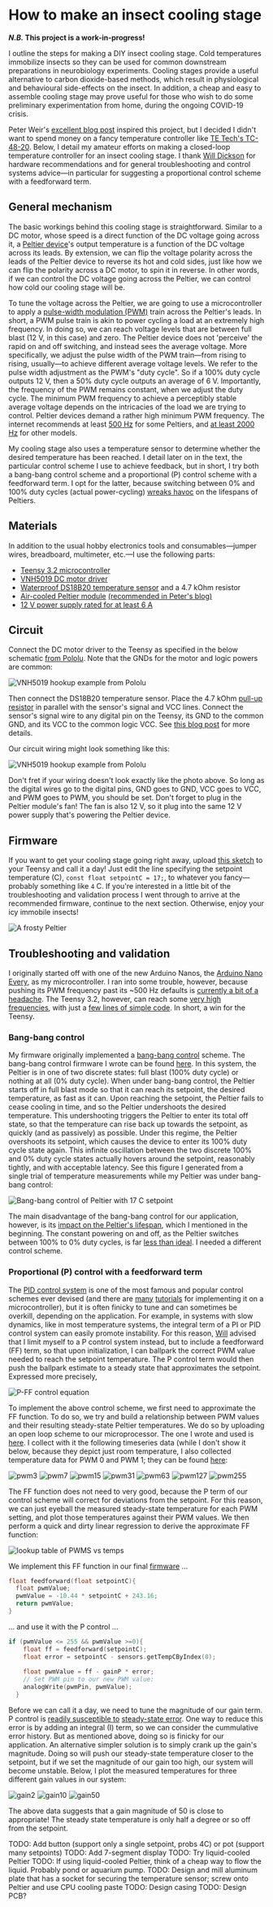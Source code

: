 # How to make an insect cooling stage

**_N.B._ This project is a work-in-progress!**

I outline the steps for making a DIY insect cooling stage. Cold temperatures immobilize insects so they can be used for common downstream preparations in neurobiology experiments. Cooling stages provide a useful alternative to carbon dioxide-based methods, which result in physiological and behavioural side-effects on the insect. In addition, a cheap and easy to assemble cooling stage may prove useful for those who wish to do some preliminary experimentation from home, during the ongoing COVID-19 crisis. 

Peter Weir's [excellent blog post](https://ptweir.github.io/flyBridge/) inspired this project, but I decided I didn't want to spend money on a fancy temperature controller like [TE Tech's TC-48-20](https://tetech.com/product/tc-48-20/). Below, I detail my amateur efforts on making a closed-loop temperature controller for an insect cooling stage. I thank [Will Dickson](https://github.com/willdickson) for hardware recommendations and for general troubleshooting and control systems advice—in particular for suggesting a proportional control scheme with a feedforward term. 

## General mechanism

The basic workings behind this cooling stage is straightforward. Similar to a DC motor, whose speed is a direct function of the DC voltage going across it, a [Peltier device](https://en.wikipedia.org/wiki/Thermoelectric_cooling)'s output temperature is a function of the DC voltage across its leads. By extension, we can flip the voltage polarity across the leads of the Peltier device to reverse its hot and cold sides, just like how we can flip the polarity across a DC motor, to spin it in reverse. In other words, if we can control the DC voltage going across the Peltier, we can control how cold our cooling stage will be. 

To tune the voltage across the Peltier, we are going to use a microcontroller to apply a [pulse-width modulation (PWM)](https://en.wikipedia.org/wiki/Pulse-width_modulation) train across the Peltier's leads. In short, a PWM pulse train is akin to power cycling a load at an extremely high frequency. In doing so, we can reach voltage levels that are between full blast (12 V, in this case) and zero. The Peltier device does not 'perceive' the rapid on and off switching, and instead sees the average voltage. More specifically, we adjust the pulse width of the PWM train—from rising to rising, usually—to achieve different average voltage levels. We refer to the pulse width adjustment as the PWM's "duty cycle". So if a 100% duty cycle outputs 12 V, then a 50% duty cycle outputs an average of 6 V. Importantly, the frequency of the PWM remains constant, when we adjust the duty cycle. The minimum PWM frequency to achieve a perceptibly stable average voltage depends on the intricacies of the load we are trying to control. Peltier devices demand a rather high minimum PWM frequency. The internet recommends at least [500 Hz](https://forum.pololu.com/t/vnh2sp30-peltier-nonlinear-current-at-high-pwm-frequency/1646/6) for some Peltiers, and [at least 2000 Hz](https://www.physics.utoronto.ca/~phy326/xrf/APPENDIX%20E.pdf) for other models.

My cooling stage also uses a temperature sensor to determine whether the desired temperature has been reached. I detail later on in the text, the particular control scheme I use to achieve feedback, but in short, I try both a bang-bang control scheme and a proportional (P) control scheme with a feedforward term. I opt for the latter, because switching between 0% and 100% duty cycles (actual power-cycling) [wreaks havoc](https://www.reddit.com/r/AskEngineers/comments/8dwfn9/controlling_tecpeltier_plate_modules/) on the lifespans of Peltiers. 

## Materials

In addition to the usual hobby electronics tools and consumables—jumper wires, breadboard, multimeter, etc.—I use the following parts:

- [Teensy 3.2 microcontroller](https://www.pjrc.com/store/teensy32.html) 
- [VNH5019 DC motor driver](https://www.pololu.com/product/1451)   
- [Waterproof DS18B20 temperature sensor](https://www.amazon.com/gp/product/B01LY53CED/ref=ppx_yo_dt_b_asin_title_o08_s00?ie=UTF8&psc=1) and a 4.7 kOhm resistor
- [Air-cooled Peltier module](https://www.adafruit.com/product/1335) [(recommended in Peter's blog)](https://ptweir.github.io/flyBridge/)
- [12 V power supply rated for at least 6 A](https://www.amazon.com/gp/product/B07M981HSV/ref=ppx_yo_dt_b_asin_title_o01_s00?ie=UTF8&psc=1)

## Circuit

Connect the DC motor driver to the Teensy as specified in the below schematic [from Pololu](https://www.pololu.com/product/1451). Note that the GNDs for the motor and logic powers are common:

![VNH5019 hookup example from Pololu](docs/VNH5019_hookup.jpg)

Then connect the DS18B20 temperature sensor. Place the 4.7 kOhm [pull-up resistor](https://learn.sparkfun.com/tutorials/pull-up-resistors/all) in parallel with the sensor's signal and VCC lines. Connect the sensor's signal wire to any digital pin on the Teensy, its GND to the common GND, and its VCC to the common logic VCC. See [this blog post](https://create.arduino.cc/projecthub/TheGadgetBoy/ds18b20-digital-temperature-sensor-and-arduino-9cc806) for more details. 

Our circuit wiring might look something like this:

![VNH5019 hookup example from Pololu](docs/full_circuit_hookup.jpg)

Don't fret if your wiring doesn't look exactly like the photo above. So long as the digital wires go to the digital pins, GND goes to GND, VCC goes to VCC, and PWM goes to PWM, you should be set. Don't forget to plug in the Peltier module's fan! The fan is also 12 V, so it plug into the same 12 V power supply that's powering the Peltier device. 

## Firmware

If you want to get your cooling stage going right away, upload [this sketch](https://github.com/hanhanhan-kim/cold_stage/blob/master/firmware/pwm_dc_ds18b20_FF_P_loop/pwm_dc_ds18b20_FF_P_loop.ino) to your Teensy and call it a day! Just edit the line specifying the setpoint temperature (C), `const float setpointC = 17;`, to whatever you fancy—probably something like `4` C. If you're interested in a little bit of the troubleshooting and validation process I went through to arrive at the recommended firmware, continue to the next section. Otherwise, enjoy your icy immobile insects!

![A frosty Peltier](docs/frosty_peltier.jpg)

## Troubleshooting and validation

I originally started off with one of the new Arduino Nanos, the [Arduino Nano Every](https://store.arduino.cc/usa/nano-every), as my microcontroller. I ran into some trouble, however, because pushing its PWM frequency past its ~500 Hz defaults is [currently a bit of a headache](https://forum.arduino.cc/index.php?topic=626736.0). The Teensy 3.2, however, can reach some [very high frequencies](https://www.pjrc.com/teensy/td_pulse.html), with just a [few lines of simple code](http://mb-raw.blogspot.com/2018/02/teensy-and-pwm.html). In short, a win for the Teensy. 

### Bang-bang control

My firmware originally implemented a [bang-bang control](https://en.wikipedia.org/wiki/Bang%E2%80%93bang_control) scheme. The bang-bang control firmware I wrote can be found [here](https://github.com/hanhanhan-kim/cold_stage/blob/master/firmware/pwm_dc_ds18b20_bangbang_loop/pwm_dc_ds18b20_bangbang_loop.ino). In this system, the Peltier is in one of two discrete states: full blast (100% duty cycle) or nothing at all (0% duty cycle). When under bang-bang control, the Peltier starts off in full blast mode so that it can reach its setpoint, the desired temperature, as fast as it can. Upon reaching the setpoint, the Peltier fails to cease cooling in time, and so the Peltier undershoots the desired temperature. This undershooting triggers the Peltier to enter its total off state, so that the temperature can rise back up towards the setpoint, as quickly (and as passively) as possible. Under this regime, the Peltier overshoots its setpoint, which causes the device to enter its 100% duty cycle state again. This infinite oscillation between the two discrete 100% and 0% duty cycle states actually hovers around the setpoint, reasonably tightly, and with acceptable latency. See this figure I generated from a single trial of temperature measurements while my Peltier was under bang-bang control:

![Bang-bang control of Peltier with 17 C setpoint](plots/temps_vs_time_for_bangbang.png)

The main disadvantage of the bang-bang control for our application, however, is its [impact on the Peltier's lifespan]((https://www.reddit.com/r/AskEngineers/comments/8dwfn9/controlling_tecpeltier_plate_modules/)), which I mentioned in the beginning. The constant powering on and off, as the Peltier switches between 100% to 0% duty cycles, is far [less than ideal](https://thermal.ferrotec.com/technology/thermoelectric-reference-guide/thermalref10/). I needed a different control scheme. 

### Proportional (P) control with a feedforward term

The [PID control system](https://en.wikipedia.org/wiki/PID_controller) is one of the most famous and popular control schemes ever devised (and there are [many](https://www.arrow.com/en/research-and-events/articles/pid-controller-basics-and-tutorial-pid-implementation-in-arduino) [tutorials](https://www.teachmemicro.com/arduino-pid-control-tutorial/) for implementing it on a microcontroller), but it is often finicky to tune and can sometimes be overkill, depending on the application. For example, in systems with slow dynamics, like in most temperature systems, the integral term of a PI or PID control system can easily promote instability. For this reason, [Will](https://github.com/willdickson) advised that I limit myself to a P control system instead, but to include a feedforward (FF) term, so that upon initialization, I can ballpark the correct PWM value needed to reach the setpoint temperature. The P control term would then push the ballpark estimate to a steady state that approximates the setpoint. Expressed more precisely, 

![P-FF control equation](docs/P_FF_control_eqn.jpg) 


To implement the above control scheme, we first need to approximate the FF function. To do so, we try and build a relationship between PWM values and their resulting steady-state Peltier temperatures. We do so by uploading an open loop scheme to our microprocessor. The one I wrote and used is [here](https://github.com/hanhanhan-kim/cold_stage/tree/master/firmware/pwm_dc_ds18b20_open_loop). I collect with it the following timeseries data (while I don't show it below, because they depict just room temperature, I also collected temperature data for PWM 0 and PWM 1; they can be found [here](https://github.com/hanhanhan-kim/cold_stage/tree/master/plots/temps_vs_time_for_PWM):

![pwm3](plots/temps_vs_time_for_PWM/temps_vs_time_for_PWM_003.png)
![pwm7](plots/temps_vs_time_for_PWM/temps_vs_time_for_PWM_007.png)
![pwm15](plots/temps_vs_time_for_PWM/temps_vs_time_for_PWM_015.png)
![pwm31](plots/temps_vs_time_for_PWM/temps_vs_time_for_PWM_031.png)
![pwm63](plots/temps_vs_time_for_PWM/temps_vs_time_for_PWM_063.png)
![pwm127](plots/temps_vs_time_for_PWM/temps_vs_time_for_PWM_127.png)
![pwm255](plots/temps_vs_time_for_PWM/temps_vs_time_for_PWM_255.png)

The FF function does not need to very good, because the P term of our control scheme will correct for deviations from the setpoint. For this reason, we can just eyeball the measured steady-state temperature for each PWM setting, and plot those temperatures against their PWM values. We then perform a quick and dirty linear regression to derive the approximate FF function:

![lookup table of PWMS vs temps](plots/PWMs_vs_temps.png)

We implement this FF function in our final [firmware](https://github.com/hanhanhan-kim/cold_stage/blob/master/firmware/pwm_dc_ds18b20_FF_P_loop/pwm_dc_ds18b20_FF_P_loop.ino) ...

```cpp
float feedforward(float setpointC){
  float pwmValue;
  pwmValue = -10.44 * setpointC + 243.16;
  return pwmValue;
}
```

... and use it with the P control ...

```cpp
if (pwmValue <= 255 && pwmValue >=0){
    float ff = feedforward(setpointC);
    float error = setpointC - sensors.getTempCByIndex(0);
    
    float pwmValue = ff - gainP * error;
    // Set PWM pin to our new PWM value:
    analogWrite(pwmPin, pwmValue);
  }
```

Before we can call it a day, we need to tune the magnitude of our gain term. P control is [readily susceptible to](https://softwareengineering.stackexchange.com/questions/214912/why-does-a-proportional-controller-have-a-steady-state-error) [steady-state error](https://en.wikipedia.org/wiki/Proportional_control#Offset_error). One way to reduce this error is by adding an integral (I) term, so we can consider the cummulative error history. But as mentioned above, doing so is finicky for our application. An alternative simpler solution is to simply crank up the gain's magnitude. Doing so will push our steady-state temperature closer to the setpoint, but if we set the magnitude of our gain too high, our system will become unstable. Below, I plot the measured temperatures for three different gain values in our system:

![gain2](plots/temps_vs_time_for_gains_of_P_feedfwd/temps_vs_time_for_gain_02.png)
![gain10](plots/temps_vs_time_for_gains_of_P_feedfwd/temps_vs_time_for_gain_10.png)
![gain50](plots/temps_vs_time_for_gains_of_P_feedfwd/temps_vs_time_for_gain_50.png)

The above data suggests that a gain magnitude of 50 is close to appropriate! The steady state temperature is only half a degree or so off from the setpoint. 

TODO: Add button (support only a single setpoint, probs 4C) or pot (support many setpoints)
TODO: Add 7-segment display
TODO: Try liquid-cooled Peltier
TODO: If using liquid-cooled Peltier, think of a cheap way to flow the liquid. Probably pond or aquarium pump. 
TODO: Design and mill aluminum plate that has a socket for securing the temperature sensor; screw onto Peltier and use CPU cooling paste
TODO: Design casing
TODO: Design PCB?


<!-- One of the many reasons the Teensy is great is because it has tons of digital and PWM pins—way more than the Arduino Nano, which despite having a similar form factor, provides less generous pin options.  -->

<!-- I have a delay(1000) term, which is fine, given how slow my system is. But if I want to change the timestep, I can preserve the dynamics by scaling the timestep with the gain. the relationship is:
gain1 / dt1 = gain2 / dt2 -->





 



